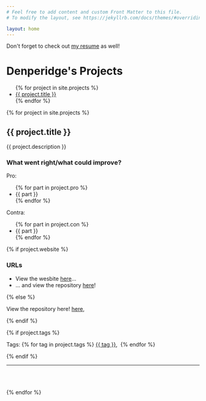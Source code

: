 ```yaml
---
# Feel free to add content and custom Front Matter to this file.
# To modify the layout, see https://jekyllrb.com/docs/themes/#overriding-theme-defaults

layout: home
---
```


<p>Don't forget to check out <a href="https://resume.denperidge.com/">my resume</a> as well!</p>

<h1>Denperidge's Projects</h1>
<ul>
{% for project in site.projects %}
<li><a href="#{{ project.slug }}">{{ project.title }}</a></li>
{% endfor %}
</ul>

{% for project in site.projects %}

<h2 id="{{ project.slug }}">{{ project.title }}</h2>

<a href="https://github.com/{{ project.repoowner }}/{{ project.reponame }}" target="_blank">
    <object data="https://gh-card.dev/repos/{{ project.repoowner }}/{{ project.reponame }}.svg"></object>
</a>

<p>{{ project.description }}</p>



<h3>What went right/what could improve?</h3>
<p>Pro:</p>
<ul>
    {% for part in project.pro %}
    <li>{{ part }}</li>
    {% endfor %}
</ul>

<p>Contra:</p>
<ul>
    {% for part in project.con %}
    <li>{{ part }}</li>
    {% endfor %}
</ul>


{% if project.website %}
<h3>URLs</h3>
<ul>
    <li>View the wesbite <a href="{{ project.website }}">here</a>...</li>
    <li>... and view the repository <a href="https://github.com/{{ project.repoowner }}/{{ project.reponame }}" target="_blank">here</a>!</li>
</ul>
{% else %}
<p>View the repository here! <a href="https://github.com/{{ project.repoowner }}/{{ project.reponame }}" target="_blank">here</a>,</p>
{% endif %}

{% if project.tags %}
<p>Tags: 
    {% for tag in project.tags %}
    <a href="tag?{{ tag }}">{{ tag }}</a>,&nbsp;
    {% endfor %}
</p>
{% endif %}

<br>


---


<br><br>

{% endfor %}
